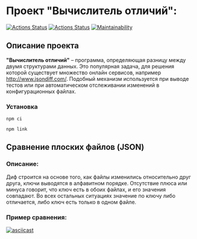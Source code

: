 # Проект "Вычислитель отличий":
[![Actions Status](https://github.com/fractuskst/frontend-project-46/actions/workflows/hexlet-check.yml/badge.svg)](https://github.com/fractuskst/frontend-project-46/actions)
[![Actions Status](https://github.com/fractuskst/frontend-project-46/actions/workflows/node.js.yml/badge.svg)](https://github.com/fractuskst/frontend-project-46/actions)
[![Maintainability](https://api.codeclimate.com/v1/badges/30aaf0019a10a30353b0/maintainability)](https://codeclimate.com/github/fractuskst/frontend-project-46/maintainability)

## Описание проекта
__"Вычислитель отличий"__ – программа, определяющая разницу между двумя структурами данных. Это популярная задача, для решения которой существует множество онлайн сервисов, например http://www.jsondiff.com/. Подобный механизм используется при выводе тестов или при автоматическом отслеживании изменений в конфигурационных файлах.

### Установка

```
npm ci
```
```
npm link
```

## Сравнение плоских файлов (JSON)
### Описание:
Диф строится на основе того, как файлы изменились относительно друг друга, ключи выводятся в алфавитном порядке.
Отсутствие плюса или минуса говорит, что ключ есть в обоих файлах, и его значения совпадают. Во всех остальных ситуациях значение по ключу либо отличается, либо ключ есть только в одном файле.
### Пример сравнения:
[![asciicast](https://asciinema.org/a/643088.svg)](https://asciinema.org/a/643088)